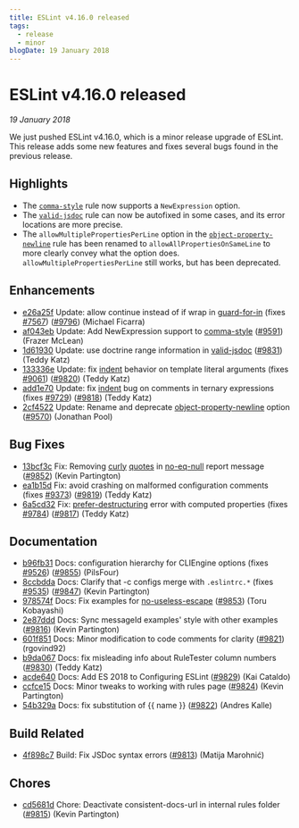 ```yaml
---
title: ESLint v4.16.0 released
tags:
  - release
  - minor
blogDate: 19 January 2018
---
```

# ESLint v4.16.0 released

_19 January 2018_

We just pushed ESLint v4.16.0, which is a minor release upgrade of ESLint. This release adds some new features and fixes several bugs found in the previous release.


## Highlights

* The [`comma-style`](/docs/rules/comma-style) rule now supports a `NewExpression` option.
* The [`valid-jsdoc`](/docs/rules/valid-jsdoc) rule can now be autofixed in some cases, and its error locations are more precise.
* The `allowMultiplePropertiesPerLine` option in the [`object-property-newline`](/docs/rules/object-property-newline) rule has been renamed to `allowAllPropertiesOnSameLine` to more clearly convey what the option does. `allowMultiplePropertiesPerLine` still works, but has been deprecated.

## Enhancements


* [e26a25f](https://github.com/eslint/eslint/commit/e26a25f) Update: allow continue instead of if wrap in [guard-for-in](/docs/rules/guard-for-in) (fixes [#7567](https://github.com/eslint/eslint/issues/7567)) ([#9796](https://github.com/eslint/eslint/issues/9796)) (Michael Ficarra)
* [af043eb](https://github.com/eslint/eslint/commit/af043eb) Update: Add NewExpression support to [comma-style](/docs/rules/comma-style) ([#9591](https://github.com/eslint/eslint/issues/9591)) (Frazer McLean)
* [1d61930](https://github.com/eslint/eslint/commit/1d61930) Update: use doctrine range information in [valid-jsdoc](/docs/rules/valid-jsdoc) ([#9831](https://github.com/eslint/eslint/issues/9831)) (Teddy Katz)
* [133336e](https://github.com/eslint/eslint/commit/133336e) Update: fix [indent](/docs/rules/indent) behavior on template literal arguments (fixes [#9061](https://github.com/eslint/eslint/issues/9061)) ([#9820](https://github.com/eslint/eslint/issues/9820)) (Teddy Katz)
* [add1e70](https://github.com/eslint/eslint/commit/add1e70) Update: fix [indent](/docs/rules/indent) bug on comments in ternary expressions (fixes [#9729](https://github.com/eslint/eslint/issues/9729)) ([#9818](https://github.com/eslint/eslint/issues/9818)) (Teddy Katz)
* [2cf4522](https://github.com/eslint/eslint/commit/2cf4522) Update: Rename and deprecate [object-property-newline](/docs/rules/object-property-newline) option ([#9570](https://github.com/eslint/eslint/issues/9570)) (Jonathan Pool)




## Bug Fixes


* [13bcf3c](https://github.com/eslint/eslint/commit/13bcf3c) Fix: Removing [curly](/docs/rules/curly) [quotes](/docs/rules/quotes) in [no-eq-null](/docs/rules/no-eq-null) report message ([#9852](https://github.com/eslint/eslint/issues/9852)) (Kevin Partington)
* [ea1b15d](https://github.com/eslint/eslint/commit/ea1b15d) Fix: avoid crashing on malformed configuration comments (fixes [#9373](https://github.com/eslint/eslint/issues/9373)) ([#9819](https://github.com/eslint/eslint/issues/9819)) (Teddy Katz)
* [6a5cd32](https://github.com/eslint/eslint/commit/6a5cd32) Fix: [prefer-destructuring](/docs/rules/prefer-destructuring) error with computed properties (fixes [#9784](https://github.com/eslint/eslint/issues/9784)) ([#9817](https://github.com/eslint/eslint/issues/9817)) (Teddy Katz)




## Documentation


* [b96fb31](https://github.com/eslint/eslint/commit/b96fb31) Docs: configuration hierarchy for CLIEngine options (fixes [#9526](https://github.com/eslint/eslint/issues/9526)) ([#9855](https://github.com/eslint/eslint/issues/9855)) (PiIsFour)
* [8ccbdda](https://github.com/eslint/eslint/commit/8ccbdda) Docs: Clarify that -c configs merge with `.eslintrc.*` (fixes [#9535](https://github.com/eslint/eslint/issues/9535)) ([#9847](https://github.com/eslint/eslint/issues/9847)) (Kevin Partington)
* [978574f](https://github.com/eslint/eslint/commit/978574f) Docs: Fix examples for [no-useless-escape](/docs/rules/no-useless-escape) ([#9853](https://github.com/eslint/eslint/issues/9853)) (Toru Kobayashi)
* [2e87ddd](https://github.com/eslint/eslint/commit/2e87ddd) Docs: Sync messageId examples' style with other examples ([#9816](https://github.com/eslint/eslint/issues/9816)) (Kevin Partington)
* [601f851](https://github.com/eslint/eslint/commit/601f851) Docs: Minor modification to code comments for clarity ([#9821](https://github.com/eslint/eslint/issues/9821)) (rgovind92)
* [b9da067](https://github.com/eslint/eslint/commit/b9da067) Docs: fix misleading info about RuleTester column numbers ([#9830](https://github.com/eslint/eslint/issues/9830)) (Teddy Katz)
* [acde640](https://github.com/eslint/eslint/commit/acde640) Docs: Add ES 2018 to Configuring ESLint ([#9829](https://github.com/eslint/eslint/issues/9829)) (Kai Cataldo)
* [ccfce15](https://github.com/eslint/eslint/commit/ccfce15) Docs: Minor tweaks to working with rules page ([#9824](https://github.com/eslint/eslint/issues/9824)) (Kevin Partington)
* [54b329a](https://github.com/eslint/eslint/commit/54b329a) Docs: fix substitution of {{ name }} ([#9822](https://github.com/eslint/eslint/issues/9822)) (Andres Kalle)






## Build Related


* [4f898c7](https://github.com/eslint/eslint/commit/4f898c7) Build: Fix JSDoc syntax errors ([#9813](https://github.com/eslint/eslint/issues/9813)) (Matija Marohnić)




## Chores


* [cd5681d](https://github.com/eslint/eslint/commit/cd5681d) Chore: Deactivate consistent-docs-url in internal rules folder ([#9815](https://github.com/eslint/eslint/issues/9815)) (Kevin Partington)
